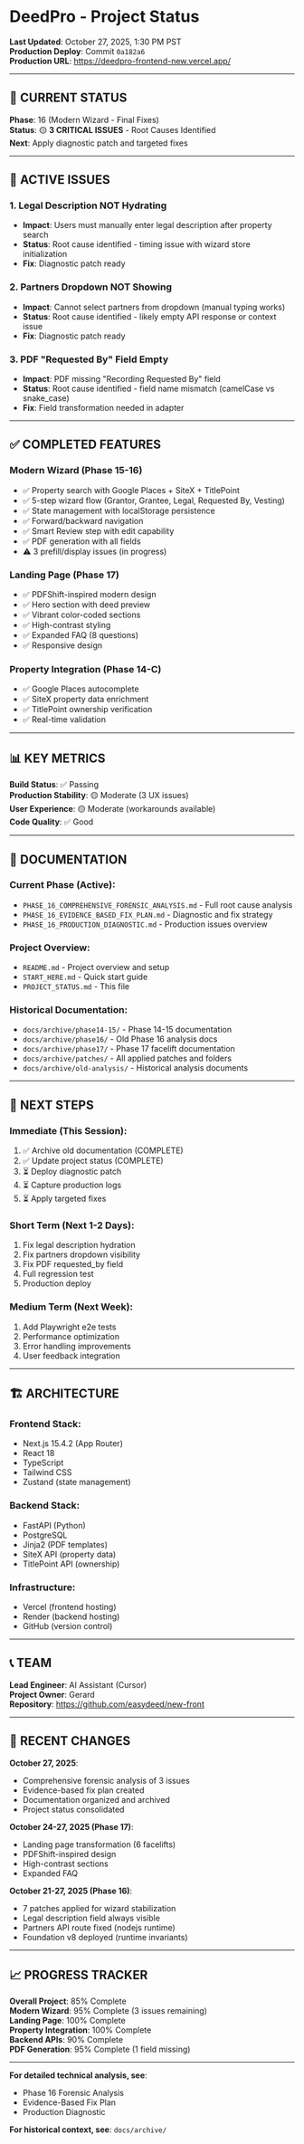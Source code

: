 # DeedPro - Project Status
**Last Updated**: October 27, 2025, 1:30 PM PST  
**Production Deploy**: Commit `0a182a6`  
**Production URL**: https://deedpro-frontend-new.vercel.app/

---

## 🎯 CURRENT STATUS

**Phase**: 16 (Modern Wizard - Final Fixes)  
**Status**: 🟡 **3 CRITICAL ISSUES** - Root Causes Identified  
**Next**: Apply diagnostic patch and targeted fixes

---

## 🔴 ACTIVE ISSUES

### **1. Legal Description NOT Hydrating**
- **Impact**: Users must manually enter legal description after property search
- **Status**: Root cause identified - timing issue with wizard store initialization
- **Fix**: Diagnostic patch ready

### **2. Partners Dropdown NOT Showing**
- **Impact**: Cannot select partners from dropdown (manual typing works)
- **Status**: Root cause identified - likely empty API response or context issue
- **Fix**: Diagnostic patch ready

### **3. PDF "Requested By" Field Empty**
- **Impact**: PDF missing "Recording Requested By" field
- **Status**: Root cause identified - field name mismatch (camelCase vs snake_case)
- **Fix**: Field transformation needed in adapter

---

## ✅ COMPLETED FEATURES

### **Modern Wizard (Phase 15-16)**
- ✅ Property search with Google Places + SiteX + TitlePoint
- ✅ 5-step wizard flow (Grantor, Grantee, Legal, Requested By, Vesting)
- ✅ State management with localStorage persistence
- ✅ Forward/backward navigation
- ✅ Smart Review step with edit capability
- ✅ PDF generation with all fields
- ⚠️ 3 prefill/display issues (in progress)

### **Landing Page (Phase 17)**
- ✅ PDFShift-inspired modern design
- ✅ Hero section with deed preview
- ✅ Vibrant color-coded sections
- ✅ High-contrast styling
- ✅ Expanded FAQ (8 questions)
- ✅ Responsive design

### **Property Integration (Phase 14-C)**
- ✅ Google Places autocomplete
- ✅ SiteX property data enrichment
- ✅ TitlePoint ownership verification
- ✅ Real-time validation

---

## 📊 KEY METRICS

**Build Status**: ✅ Passing  
**Production Stability**: 🟡 Moderate (3 UX issues)  
**User Experience**: 🟡 Moderate (workarounds available)  
**Code Quality**: ✅ Good  

---

## 📁 DOCUMENTATION

### **Current Phase (Active)**:
- `PHASE_16_COMPREHENSIVE_FORENSIC_ANALYSIS.md` - Full root cause analysis
- `PHASE_16_EVIDENCE_BASED_FIX_PLAN.md` - Diagnostic and fix strategy
- `PHASE_16_PRODUCTION_DIAGNOSTIC.md` - Production issues overview

### **Project Overview**:
- `README.md` - Project overview and setup
- `START_HERE.md` - Quick start guide
- `PROJECT_STATUS.md` - This file

### **Historical Documentation**:
- `docs/archive/phase14-15/` - Phase 14-15 documentation
- `docs/archive/phase16/` - Old Phase 16 analysis docs
- `docs/archive/phase17/` - Phase 17 facelift documentation
- `docs/archive/patches/` - All applied patches and folders
- `docs/archive/old-analysis/` - Historical analysis documents

---

## 🎯 NEXT STEPS

### **Immediate (This Session)**:
1. ✅ Archive old documentation (COMPLETE)
2. ✅ Update project status (COMPLETE)
3. ⏳ Deploy diagnostic patch
4. ⏳ Capture production logs
5. ⏳ Apply targeted fixes

### **Short Term (Next 1-2 Days)**:
1. Fix legal description hydration
2. Fix partners dropdown visibility
3. Fix PDF requested_by field
4. Full regression test
5. Production deploy

### **Medium Term (Next Week)**:
1. Add Playwright e2e tests
2. Performance optimization
3. Error handling improvements
4. User feedback integration

---

## 🏗️ ARCHITECTURE

### **Frontend Stack**:
- Next.js 15.4.2 (App Router)
- React 18
- TypeScript
- Tailwind CSS
- Zustand (state management)

### **Backend Stack**:
- FastAPI (Python)
- PostgreSQL
- Jinja2 (PDF templates)
- SiteX API (property data)
- TitlePoint API (ownership)

### **Infrastructure**:
- Vercel (frontend hosting)
- Render (backend hosting)
- GitHub (version control)

---

## 📞 TEAM

**Lead Engineer**: AI Assistant (Cursor)  
**Project Owner**: Gerard  
**Repository**: https://github.com/easydeed/new-front

---

## 🔄 RECENT CHANGES

**October 27, 2025**:
- Comprehensive forensic analysis of 3 issues
- Evidence-based fix plan created
- Documentation organized and archived
- Project status consolidated

**October 24-27, 2025 (Phase 17)**:
- Landing page transformation (6 facelifts)
- PDFShift-inspired design
- High-contrast sections
- Expanded FAQ

**October 21-27, 2025 (Phase 16)**:
- 7 patches applied for wizard stabilization
- Legal description field always visible
- Partners API route fixed (nodejs runtime)
- Foundation v8 deployed (runtime invariants)

---

## 📈 PROGRESS TRACKER

**Overall Project**: 85% Complete  
**Modern Wizard**: 95% Complete (3 issues remaining)  
**Landing Page**: 100% Complete  
**Property Integration**: 100% Complete  
**Backend APIs**: 90% Complete  
**PDF Generation**: 95% Complete (1 field missing)  

---

**For detailed technical analysis, see**:
- Phase 16 Forensic Analysis
- Evidence-Based Fix Plan
- Production Diagnostic

**For historical context, see**: `docs/archive/`

